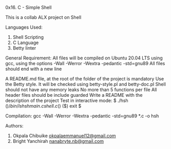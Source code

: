 0x16. C - Simple Shell

This is a collab ALX project on Shell

Languages Used:

1. Shell Scripting
2. C Language
3. Betty linter

General Requirement:
All files will be compiled on Ubuntu 20.04 LTS using gcc, using the options -Wall -Werror -Wextra -pedantic -std=gnu89
All files should end with a new line

A README.md file, at the root of the folder of the project is mandatory
Use the Betty style. It will be checked using betty-style.pl and betty-doc.pl
Shell should not have any memory leaks
No more than 5 functions per file
All header files should be include guarded
Write a README with the description of the project
Test in interactive mode:
$ ./hsh ($) /bin/ls hsh main.c shell.c ($) ($) exit $

Compilation:
gcc -Wall -Werror -Wextra -pedantic -std=gnu89 *.c -o hsh

Authors:
1. Okpala Chibuike <okpalaemmanuel12@gmail.com>
2. Bright Yanchirah <nanabryte.nb@gmail.com> 
